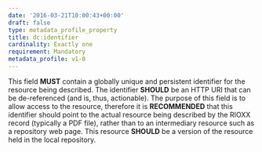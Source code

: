 ```yaml
---
date: '2016-03-21T10:00:43+00:00'
draft: false
type: metadata_profile_property
title: dc:identifier
cardinality: Exactly one
requirement: Mandatory
metadata_profile: v1-0
---
```

This field **MUST** contain a globally unique and persistent identifier for the resource being described. The identifier **SHOULD** be an HTTP URI that can be de-referenced (and is, thus, actionable). The purpose of this field is to allow access to the resource, therefore it is **RECOMMENDED** that this identifier should point to the actual resource being described by the RIOXX record (typically a PDF file), rather than to an intermediary resource such as a repository web page. This resource **SHOULD** be a version of the resource held in the local repository.
